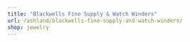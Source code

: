 ```yaml
---
title: "Blackwells Fine Supply & Watch Winders"
url: /ashland/blackwells-fine-supply-and-watch-winders/
shop: jewelry
---
```

